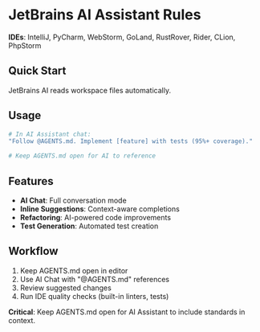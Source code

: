 <!-- JETBRAINS_AI:START -->
# JetBrains AI Assistant Rules

**IDEs**: IntelliJ, PyCharm, WebStorm, GoLand, RustRover, Rider, CLion, PhpStorm

## Quick Start

JetBrains AI reads workspace files automatically.

## Usage

```bash
# In AI Assistant chat:
"Follow @AGENTS.md. Implement [feature] with tests (95%+ coverage)."

# Keep AGENTS.md open for AI to reference
```

## Features

- **AI Chat**: Full conversation mode
- **Inline Suggestions**: Context-aware completions
- **Refactoring**: AI-powered code improvements
- **Test Generation**: Automated test creation

## Workflow

1. Keep AGENTS.md open in editor
2. Use AI Chat with "@AGENTS.md" references
3. Review suggested changes
4. Run IDE quality checks (built-in linters, tests)

**Critical**: Keep AGENTS.md open for AI Assistant to include standards in context.

<!-- JETBRAINS_AI:END -->
